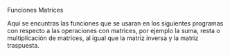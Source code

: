 Funciones Matrices

Aqui se encuntras las funciones que se usaran en los siguientes programas con respecto a las operaciones con matrices, por ejemplo la suma, resta o multiplicación de matrices, al igual que la matriz inversa y la matriz traspuesta.  
